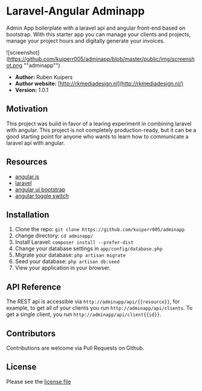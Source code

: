 # Laravel-Angular Adminapp
Admin App boilerplate with a laravel api and angular front-end based on bootstrap. With this starter app you can manage your clients and projects, manage your project hours and digitally generate your invoices.

![screenshot](https://github.com/kuiperr005/adminapp/blob/master/public/img/screenshot.png ""adminapp"")

- **Author:** Ruben Kuipers
- **Author website:** [http://rkmediadesign.nl](http://rkmediadesign.nl/)
- **Version:** 1.0.1

## Motivation

This project was build in favor of a learing experiment in combining laravel with angular. This project is not completely production-ready, but it can be a good starting point for anyone who wants to learn how to communicate a laravel api with angular.

## Resources

- [angular.js](http://angularjs.org)
- [laravel](http://laravel.com)
- [angular ui bootstrap](https://angular-ui.github.io/bootstrap/)
- [angular toggle switch](https://github.com/cgarvis/angular-toggle-switch)

## Installation

1. Clone the repo: `git clone https://github.com/kuiperr005/adminapp`
2. change directory: `cd adminapp/`
3. Install Laravel: `composer install --prefer-dist`
4. Change your database settings in `app/config/database.php`
5. Migrate your database: `php artisan migrate`
6. Seed your database: `php artisan db:seed`
7. View your application in your browser.

## API Reference

The REST api is accessible via `http://adminapp/api/{{resource}}`, for example, to get all of your clients you run `http://adminapp/api/clients`. To get a single client, you run `http://adminapp/api/client{{id}}`.

## Contributors

Contributions are welcome via Pull Requests on Github.

## License

Please see the [license file](https://github.com/kuiperr005/adminapp/blob/master/LICENSE.md)

